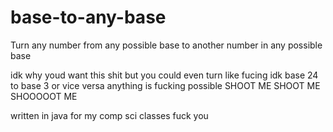 # base-to-any-base
Turn any number from any possible base to another number in any possible base

idk why youd want this shit but you could even turn like fucing idk base 24 to base 3 or vice versa anything is fucking possible SHOOT ME SHOOT ME SHOOOOOT ME

written in java for my comp sci classes fuck you
